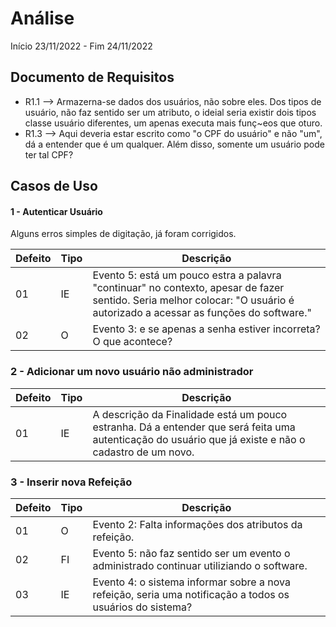 # Análise
Início 23/11/2022 - Fim 24/11/2022

## Documento de Requisitos

- R1.1 --> Armazerna-se dados dos usuários, não sobre eles. Dos tipos de usuário, não faz sentido ser um atributo, o ideial seria existir dois tipos classe usuário diferentes, um apenas executa mais funç~eos que oturo.
- R1.3 --> Aqui deveria estar escrito como "o CPF do usuário" e não "um", dá a entender que é um qualquer. Além disso, somente um usuário pode ter tal CPF?


## Casos de Uso

#### 1 - Autenticar Usuário

Alguns erros simples de digitação, já foram corrigidos.

|Defeito | Tipo | Descrição|
|--------|------|----------|
|01      |IE    |Evento 5: está um pouco estra a palavra "continuar" no contexto, apesar de fazer sentido. Seria melhor colocar: "O usuário é autorizado a acessar as funções do software."|
|02      |O     |Evento 3: e se apenas a senha estiver incorreta? O que acontece?

### 2 - Adicionar um novo usuário não administrador

|Defeito | Tipo | Descrição|
|--------|------|----------|
|01      |IE    |A descrição da Finalidade está um pouco estranha. Dá a entender que será feita uma autenticação do usuário que já existe e não o cadastro de um novo.|

### 3 - Inserir nova Refeição

|Defeito | Tipo | Descrição|
|--------|------|----------|
|01      |O     |Evento 2: Falta informações dos atributos da refeição.|
|02      |FI    |Evento 5: não faz sentido ser um evento o administrado continuar utiliziando o software.|
|03      |IE    |Evento 4: o sistema informar sobre a nova refeição, seria uma notificação a todos os usuários do sistema?|
